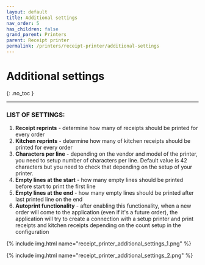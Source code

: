 ```yaml
---
layout: default
title: Additional settings
nav_order: 5
has_children: false
grand_parent: Printers
parent: Receipt printer
permalink: /printers/receipt-printer/additional-settings
---
```


# Additional settings
{: .no_toc }

---

### LIST OF SETTINGS:
1. **Receipt reprints** - determine how many of receipts should be printed for every order
1. **Kitchen reprints** - determine how many of kitchen receipts should be printed for every order
1. **Characters per line** - depending on the vendor and model of the printer, you need to setup number of characters per line. Default value is 42 characters but you need to check that depending on the setup of your printer.
1. **Empty lines at the start** - how many empty lines should be printed before start to print the first line
1. **Empty lines at the end** - how many empty lines should be printed after last printed line on the end
1. **Autoprint functionality** - after enabling this functionality, when a new order will come to the application (even if it's a future order), the application will try to create a connection with a setup printer and print receipts and kitchen receipts depending on the count setup in the configuration

{% include img.html name="receipt_printer_additional_settings_1.png" %}

{% include img.html name="receipt_printer_additional_settings_2.png" %}